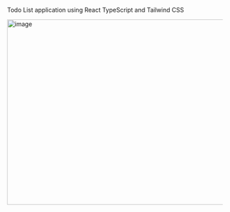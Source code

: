Todo List application using React TypeScript and Tailwind CSS

<img width="547" height="432" alt="image" src="https://github.com/user-attachments/assets/13f952b0-d50a-45ca-abfe-089c8cfd9b27" />
